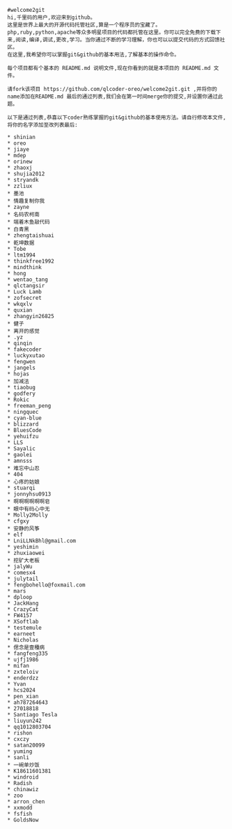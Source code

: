 	#welcome2git
	hi,千里码的用户,欢迎来到github。
	这里是世界上最大的开源代码托管社区,算是一个程序员的宝藏了。php,ruby,python,apache等众多明星项目的代码都托管在这里。你可以完全免费的下载下来,阅读,编译,调试,更改,学习。当你通过不断的学习理解，你也可以以提交代码的方式回馈社区。
	在这里,我希望你可以掌握git&github的基本用法,了解基本的操作命令。

	每个项目都有个基本的 README.md 说明文件,现在你看到的就是本项目的 README.md 文件。

	请fork该项目 https://github.com/qlcoder-oreo/welcome2git.git ,并将你的name添加在README.md 最后的通过列表,我们会在第一时间merge你的提交,并设置你通过此题。

	以下是通过列表,恭喜以下coder熟练掌握的git&github的基本使用方法。请自行修改本文件,将你的名字添加至改列表最后:

	* shinian
	* oreo
	* jiaye
	* mdep
	* orinew
	* zhaoxj
	* shujia2012
	* stryandk
	* zzliux
	* 墨池
	* 情趣复制你我
	* zayne
	* 名码农柯南
	* 端着木鱼敲代码
	* 白青黑
	* zhengtaishuai
	* 乾坤数据
	* Tobe
	* ltm1994
	* thinkfree1992
	* mindthink
	* hong
	* wentao_tang
	* qlctangsir
	* Luck Lamb
	* zofsecret
	* wkqxlv
	* quxian
	* zhangyin26825
	* 健子
	* 离开的感觉
	* .yz
	* qinqin
	* fakecoder
	* luckyxutao
	* fengwen
	* jangels
	* hojas
	* 加减法
	* tiaobug
	* godfery
	* Rokic
	* freeman_peng
	* ningquec
	* cyan-blue
	* blizzard
	* BluesCode
	* yehuifzu
	* LLS
	* Sayalic
	* gaolei
	* amnsss
	* 难忘中山忍
	* 404
	* 心疼的姑娘
	* stuarqi
	* jonnyhsu0913
	* 啊啊啊啊啊啊皂
	* 眼中有码心中无
	* Molly2Molly
	* cfgxy
	* 安静的风筝
	* elf
	* LniLLNkBhl@gmail.com
	* yeshimin
	* zhuxiaowei
	* 挖矿大老板
	* jalyWu
	* comesx4
	* julytail
	* fengbohello@foxmail.com
	* mars
	* dploop
	* JackHang
	* CrazyCat
	* FW4157
	* XSoftlab
	* testemule
	* earneet
	* Nicholas
	* 偲念是壹種病
	* fangfeng335
	* ujfj1986
	* mifan
	* zxteloiv
	* enderdzz
	* Yvan
	* hcs2024
	* pen_xian
	* ah787264643
	* 27018818
	* Santiago Tesla
	* liuyun242
	* qq1012803704
	* rishon
	* cxczy
	* satan20099
	* yuming
	* sanli
	* 一碗单炒饭
	* K18611601381
	* windroid
	* Radish
	* chinawiz
	* zoo
	* arron_chen
	* xxmodd
	* fsfish
	* GoldsNow

